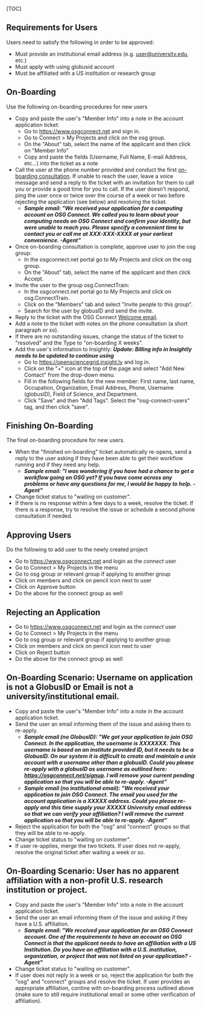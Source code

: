 [TOC]

[title]: - "Approving User Applications"


## Requirements for Users

Users need to satisfy the following in order to be approved:

* Must provide an institutional email address (e.g. user@university.edu, etc.)
* Must apply with using globusid account
* Must be affiliated with a US institution or research group

## On-Boarding

Use the following on-boarding procedures for new users

* Copy and paste the user's "Member Info" into a note in the account application ticket:
    * Go to https://www.osgconnect.net and sign in.
    * Go to Connect > My Projects and click on the osg group.
    * On the "About" tab, select the name of the applicant and then click on "Member Info"
    * Copy and paste the fields (Username,  Full Name, E-mail Address, etc...) into the ticket as a note
* Call the user at the phone number provided and conduct the first [on-boarding consultation](https://docs.google.com/document/d/1Bpk9m7RUzqpccv8VoYpn12pFUjH5orGabN54SUYr74k/edit?usp=sharing).  If unable to reach the user, leave a voice message and send a reply to the ticket with an invitation for them to call you or provide a good time for you to call.  If the user doesn't respond, ping the user once or twice over the course of a week or two before rejecting the application (see below) and resolving the ticket.
    * ***Sample email: "We received your application for a computing account on OSG Connect.  We called you to learn about your computing needs on OSG Connect and confirm your identity, but were unable to reach you. Please specify a convenient time to contact you or call me at XXX-XXX-XXXX at your earliest convenience. -Agent"***
* Once on-boarding consultation is complete, approve user to join the osg group:
    * In the osgconnect.net portal go to My Projects and click on the osg group.  
    * On the "About" tab, select the name of the applicant and then click Accept. 
* Invite the user to the group osg.ConnectTrain:
    * In the osgconnect.net portal go to My Projects and click on osg.ConnectTrain.  
    * Click on the "Members" tab and select "Invite people to this group".
    * Search for the user by globusID and send the invite.
* Reply to the ticket with the OSG Connect [Welcome email](https://docs.google.com/document/d/1z9MObqfeOypO7zSyuXe2T_KgMZUe2YIYo8hCHqklXVI/edit?usp=sharing).
* Add a note to the ticket with notes on the phone consultation (a short paragraph or so).
* If there are no outstanding issues, change the status of the ticket to "resolved" and the Type to "on-boarding X weeks".
* Add the user's information to Insightly:  ***Update: Billing info in Insightly needs to be updated to continue using***
    * Go to https://opensciencegrid.insight.ly and log in.
    * Click on the "+" icon at the top of the page and select "Add New Contact" from the drop-down menu.
    * Fill in the following fields for the new member: First name, last name, Occupation, Organization, Email Address, Phone, Username (globusID), Field of Science, and Department.  
    * Click "Save" and then "Add Tags".  Select the "osg-connect-users" tag, and then click "save".

## Finishing On-Boarding

The final on-boarding procedure for new users.

* When the "finished on-boarding" ticket automatically re-opens, send a reply to the user asking if they have been able to get their workflow running and if they need any help.
    * ***Sample email: "I was wondering if you have had a chance to get a workflow going on OSG yet?  If you have come across any problems or have any questions for me, I would be happy to help. -Agent"***
* Change ticket status to "waiting on customer".
* If there is no response within a few days to a week, resolve the ticket.  If there is a response, try to resolve the issue or schedule a second phone consultation if needed.

## Approving Users

Do the following to add user to the newly created project

* Go to https://www.osgconnect.net and login as the *connect* user
* Go to Connect > My Projects in the menu
* Go to osg group or relevant group if applying to another group
* Click on members and click on pencil icon next to user
* Click on Approve button
* Do the above for the connect group as well

## Rejecting an Application

* Go to https://www.osgconnect.net and login as the *connect* user
* Go to Connect > My Projects in the menu
* Go to osg group or relevant group if applying to another group
* Click on members and click on pencil icon next to user
* Click on Reject button
* Do the above for the connect group as well

## On-Boarding Scenario: Username on application is not a GlobusID or Email is not a university/institutional email.

* Copy and paste the user's "Member Info" into a note in the account application ticket.
* Send the user an email informing them of the issue and asking them to re-apply.
    * ***Sample email (no GlobusID): "We got your application to join OSG Connect.  In the application, the username is XXXXXXX.  This username is based on an institute provided ID, but it needs to be a GlobusID.  On our system it is difficult to create and maintain a unix account with a username other than a globusID.  Could you please re-apply with a globusID as username as outlined here: https://osgconnect.net/signup.  I will remove your current pending application so that you will be able to re-apply. -Agent"***
    * ***Sample email (no institutional email): "We received your application to join OSG Connect.  The email you used for the account application is a XXXXX address.  Could you please re-apply and this time supply your XXXXX University email address so that we can verify your affiliation?  I will remove the current application so that you will be able to re-apply. -Agent"***
* Reject the application for both the "osg" and "connect" groups so that they will be able to re-apply.
* Change ticket status to "waiting on customer".
* If user re-applies, merge the two tickets.  If user does not re-apply, resolve the original ticket after waiting a week or so.

## On-Boarding Scenario: User has no apparent affiliation with a non-profit U.S. research institution or project.

* Copy and paste the user's "Member Info" into a note in the account application ticket.
* Send the user an email informing them of the issue and asking if they have a U.S. affiliation.
    * ***Sample email: "We received your application for an OSG Connect account. One of the requirements to have an account on OSG Connect is that the applicant needs to have an affiliation with  a US Institution.  Do you have an affiliation with a U.S. institution, organization, or project that was not listed on your application? -Agent"***
* Change ticket status to "waiting on customer".
* If user does not reply in a week or so, reject the application for both the "osg" and "connect" groups and resolve the ticket.  If user provides an appropriate affiliation, contine with on-boarding process outlined above (make sure to still require institutional email or some other verification of affiliation).


